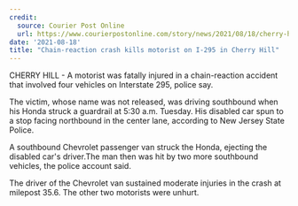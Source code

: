 ```yaml
---
credit:
  source: Courier Post Online
  url: https://www.courierpostonline.com/story/news/2021/08/18/cherry-hill-fatal-crash-interstate-295-chain-reaction-crash/8186420002/
date: '2021-08-18'
title: "Chain-reaction crash kills motorist on I-295 in Cherry Hill"
---
```

CHERRY HILL - A motorist was fatally injured in a chain-reaction accident that involved four vehicles on Interstate 295, police say.

The victim, whose name was not released, was driving southbound when his Honda struck a guardrail at 5:30 a.m. Tuesday. His disabled car spun to a stop facing northbound in the center lane, according to New Jersey State Police.

A southbound Chevrolet passenger van struck the Honda, ejecting the disabled car's driver.The man then was hit by two more southbound vehicles, the police account said.

The driver of the Chevrolet van sustained moderate injuries in the crash at milepost 35.6. The other two motorists were unhurt.
